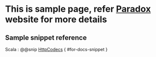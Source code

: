 # This is sample page, refer [Paradox](https://developer.lightbend.com/docs/paradox/current/index.html) website for more details

## Sample snippet reference

Scala
: @@snip [HttpCodecs](../../../backend/src/main/scala/org/tmt/$name;format="lower,word"$/http/HttpCodecs.scala) { #for-docs-snippet }
